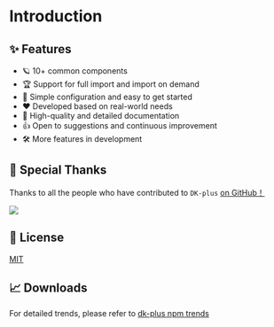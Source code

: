 # Introduction

## ✨ Features

- 🪐 10+ common components
- 🏆 Support for full import and import on demand
- 🤟 Simple configuration and easy to get started
- ❤️ Developed based on real-world needs
- 📃 High-quality and detailed documentation
- 👍 Open to suggestions and continuous improvement
- 🛠 More features in development

## 💌 Special Thanks

Thanks to all the people who have contributed to  `DK-plus` [on GitHub！](https://github.com/dk-plus-ui/dk-ui/graphs/contributors)

<a href="https://github.com/dk-plus-ui/dk-ui/graphs/contributors">
  <img src="https://contrib.rocks/image?repo=dk-plus-ui/dk-ui" />
</a>

## 📃 License

[MIT](https://github.com/dk-plus-ui/dk-ui/blob/master/LICENSE)

## 📈 Downloads

<downloads />

For detailed trends, please refer to [dk-plus npm trends](https://npmtrends.com/dk-plus)

<script lang="ts" setup>
  import downloads from './components/downloads.vue'
</script>
